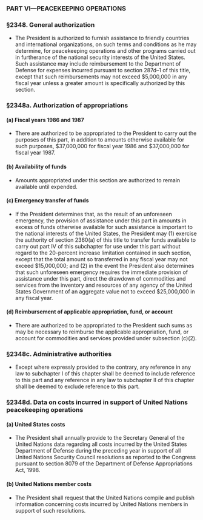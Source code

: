 ### PART VI—PEACEKEEPING OPERATIONS

### §2348. General authorization
* The President is authorized to furnish assistance to friendly countries and international organizations, on such terms and conditions as he may determine, for peacekeeping operations and other programs carried out in furtherance of the national security interests of the United States. Such assistance may include reimbursement to the Department of Defense for expenses incurred pursuant to section 287d–1 of this title, except that such reimbursements may not exceed $5,000,000 in any fiscal year unless a greater amount is specifically authorized by this section.

### §2348a. Authorization of appropriations
#### (a) Fiscal years 1986 and 1987
* There are authorized to be appropriated to the President to carry out the purposes of this part, in addition to amounts otherwise available for such purposes, $37,000,000 for fiscal year 1986 and $37,000,000 for fiscal year 1987.

#### (b) Availability of funds
* Amounts appropriated under this section are authorized to remain available until expended.

#### (c) Emergency transfer of funds
* If the President determines that, as the result of an unforeseen emergency, the provision of assistance under this part in amounts in excess of funds otherwise available for such assistance is important to the national interests of the United States, the President may (1) exercise the authority of section 2360(a) of this title to transfer funds available to carry out part IV of this subchapter for use under this part without regard to the 20-percent increase limitation contained in such section, except that the total amount so transferred in any fiscal year may not exceed $15,000,000; and (2) in the event the President also determines that such unforeseen emergency requires the immediate provision of assistance under this part, direct the drawdown of commodities and services from the inventory and resources of any agency of the United States Government of an aggregate value not to exceed $25,000,000 in any fiscal year.

#### (d) Reimbursement of applicable appropriation, fund, or account
* There are authorized to be appropriated to the President such sums as may be necessary to reimburse the applicable appropriation, fund, or account for commodities and services provided under subsection (c)(2).

### §2348c. Administrative authorities
* Except where expressly provided to the contrary, any reference in any law to subchapter I of this chapter shall be deemed to include reference to this part and any reference in any law to subchapter II of this chapter shall be deemed to exclude reference to this part.

### §2348d. Data on costs incurred in support of United Nations peacekeeping operations
#### (a) United States costs
* The President shall annually provide to the Secretary General of the United Nations data regarding all costs incurred by the United States Department of Defense during the preceding year in support of all United Nations Security Council resolutions as reported to the Congress pursuant to section 8079 of the Department of Defense Appropriations Act, 1998.

#### (b) United Nations member costs
* The President shall request that the United Nations compile and publish information concerning costs incurred by United Nations members in support of such resolutions.